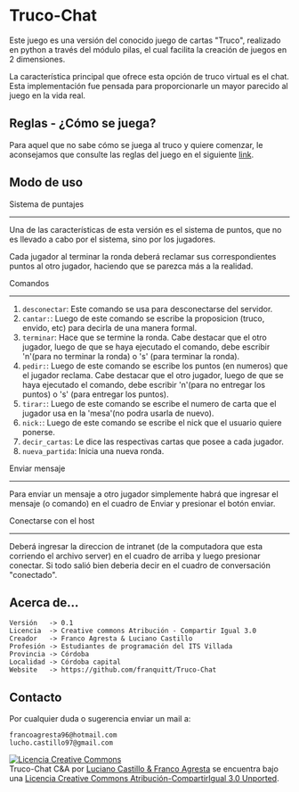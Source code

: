 Truco-Chat
==========

Este juego es una versión del conocido juego de cartas "Truco", realizado en python a través del módulo pilas, el cual facilita la creación de juegos en 2 dimensiones.

La característica principal que ofrece esta opción de truco virtual es el chat. Esta implementación fue pensada para proporcionarle un mayor parecido al juego en la vida real.


Reglas - ¿Cómo se juega?
------------------------

Para aquel que no sabe cómo se juega al truco y quiere comenzar, le aconsejamos que consulte las reglas del juego en el siguiente <a href="http://es.wikipedia.org/wiki/Truco_argentino">link</a>.


Modo de uso
-----------

Sistema de puntajes
*******************

Una de las características de esta versión es el sistema de puntos, que no es llevado a cabo por el sistema, sino por los jugadores.

Cada jugador al terminar la ronda deberá reclamar sus correspondientes puntos al otro jugador, haciendo que se parezca más a la realidad.


Comandos
********

1. ``desconectar``: Este comando se usa para desconectarse del servidor.
2. ``cantar:``: Luego de este comando se escribe la proposicion (truco, envido, etc) para decirla de una manera formal.
3. ``terminar``: Hace que se termine la ronda. Cabe destacar que el otro jugador, luego de que se haya ejecutado el comando, debe escribir 'n'(para no terminar la ronda) o 's' (para terminar la ronda).
4. ``pedir:``: Luego de este comando se escribe los puntos (en numeros) que el jugador reclama. Cabe destacar que el otro jugador, luego de que se haya ejecutado el comando, debe escribir 'n'(para no entregar los puntos) o 's' (para entregar los puntos).
5. ``tirar:``: Luego de este comando se escribe el numero de carta que el jugador  usa en la 'mesa'(no podra usarla de nuevo).
6. ``nick:``: Luego de este comando se escribe el nick que el usuario quiere ponerse.
7. ``decir_cartas``: Le dice las respectivas cartas que posee a cada jugador.
8. ``nueva_partida``: Inicia una nueva ronda.


Enviar mensaje
**************

Para enviar un mensaje a otro jugador simplemente habrá que ingresar el mensaje (o comando) en el cuadro de Enviar y presionar el botón enviar.


Conectarse con el host
**********************

Deberá ingresar la direccion de intranet (de la computadora que esta corriendo el archivo server) en el cuadro de arriba y luego presionar conectar. Si todo salió bien deberia decir en el cuadro de conversación "conectado".


Acerca de...
------------

    Versión   -> 0.1
    Licencia  -> Creative commons Atribución - Compartir Igual 3.0
    Creador   -> Franco Agresta & Luciano Castillo  
    Profesión -> Estudiantes de programación del ITS Villada
    Provincia -> Córdoba
    Localidad -> Córdoba capital
    Website   -> https://github.com/franquitt/Truco-Chat


Contacto
--------

Por cualquier duda o sugerencia enviar un mail a:

    francoagresta96@hotmail.com
    lucho.castillo97@gmail.com


<a rel="license" href="http://creativecommons.org/licenses/by-sa/3.0/deed.es"><img alt="Licencia Creative Commons" style="border-width:0" src="http://i.creativecommons.org/l/by-sa/3.0/88x31.png" /></a><br /><span xmlns:dct="http://purl.org/dc/terms/" property="dct:title">Truco-Chat C&A</span> por <a xmlns:cc="http://creativecommons.org/ns#" href="https://github.com/LuchoCastillo/PongC-A" property="cc:attributionName" rel="cc:attributionURL">Luciano Castillo & Franco Agresta</a> se encuentra bajo una <a rel="license" href="http://creativecommons.org/licenses/by-sa/3.0/deed.es">Licencia Creative Commons Atribución-CompartirIgual 3.0 Unported</a>.
